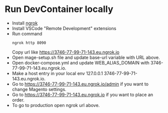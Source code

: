 # Run DevContainer locally

* Install [ngrok](https://ngrok.com/download)
* Install VSCode "Remote Development" extensions
* Run command
    ```
    ngrok http 8090
    ```
    Copy url like https://3746-77-99-71-143.eu.ngrok.io
* Open mage-setup.sh file and update base-url variable with URL above.
* Open docker-compose.yml and update WEB_ALIAS_DOMAIN with 3746-77-99-71-143.eu.ngrok.io.
* Make a host entry in your local env 127.0.0.1 3746-77-99-71-143.eu.ngrok.io.
* Go to https://3746-77-99-71-143.eu.ngrok.io/admin if you want to change Magento settings.
* Go to https://3746-77-99-71-143.eu.ngrok.io if you want to place an order.
* To go to production open ngrok url above.
